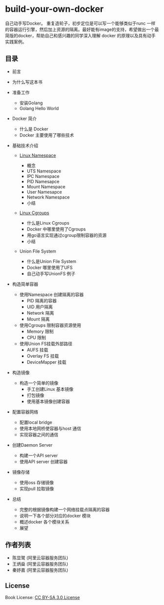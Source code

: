 # build-your-own-docker
自己动手写Docker。 重复造轮子，初步定位是可以写一个能够类似于runc 一样的容器运行引擎，然后加上资源的隔离。最好能有image的支持，希望做出一个最简版的docker，帮助自己和感兴趣的同学深入理解 docker 的原理以及具有动手实践案例。

## 目录
- 前言
- 为什么写这本书
	
- 准备工作
	- 安装Golang
	- Golang Hello World
	
- Docker 简介
	- 什么是 Docker
	- Docker 主要使用了哪些技术

- 基础技术介绍
	- [Linux Namespace](1/1.1.md)
  		- 概念
  		- UTS Namespace
  		- IPC Namespace
  		- PID Namesapce
  		- Mount Namespace
  		- User Namesapce
  		- Network Namespace
  		- 小结  		  
	- [Linux Cgroups](1/1.2.md)
  		- 什么是Linux Cgroups
  		- Docker 中哪里使用了Cgroups
  		- 用go语言实现通过cgroup限制容器的资源
  		- 小结

  	- Union File System
  		- 什么是Union File System
  		- Docker 哪里使用了UFS
  		- 自己动手写UnionFS 例子

- 构造简单容器
	- 使用Namespace 创建隔离的容器
		- PID 隔离的容器
		- UID 用户隔离
		- Network 隔离
		- Mount 隔离
	- 使用Cgroups 限制容器资源使用
		- Memory 限制
		- CPU 限制
	- 使用Union FS挂载外部路径
		- AUFS 挂载
		- Overlay FS 挂载
		- DeviceMapper 挂载

- 构造镜像 
	- 构造一个简单的镜像
		- 手工创建Linux 基本镜像
		- 打包镜像
		- 使用基本镜像创建容器

- 配置容器网络
	- 配置local bridge
 	- 使用本地网桥使容器与host 通信
 	- 实现容器之间的通信


- 创建Daemon Server
	- 构建一个API server
	- 使用API server 创建容器

- 镜像存储
	- 使用oss 存储镜像
	- 实现pull 拉取镜像

- 总结
	- 完整的根据镜像构建一个网络挂载点隔离的容器
	- 说明一下各个部分对应的docker 模块
	- 概述docker 各个模块关系
	- 展望
 	
## 作者列表
- 陈显鹭 (阿里云容器服务团队)
- 王炳燊 (阿里云容器服务团队)
- 秦妤嘉 (阿里云容器服务团队)

## License
Book License: [CC BY-SA 3.0 License](https://creativecommons.org/licenses/by-sa/3.0/)
